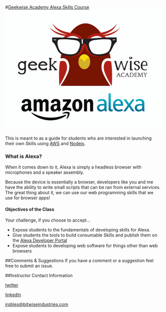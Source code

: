 #[Geekwise Academy Alexa Skills Course](https://sammyboy45467.github.io/geekwise-alexa-course/src/index.html#/)
![alt-text-1](src/assets/images/amazon_alexa.png "title-1")

This is meant to as a guide for students who are interested in launching their own Skills using [AWS](https://aws.amazon.com/) and [Nodejs](https://nodejs.org/en/).

### What is Alexa?

When it comes down to it, Alexa is simply a headless browser with microphones and a speaker assembly. 

Because the device is essentially a browser, developers like you and me have the ability to write small 
scripts that can be ran from external services. The great thing about it, we can use our web programming skills that we use for browser apps!

#### Objectives of the Class

Your challenge, if you choose to accept...

* Expose students to the fundamentals of developing skills for Alexa.
* Give students the tools to build consumable Skills and publish them on the [Alexa Developer Portal](https://developer.amazon.com/edw/home.html)
* Expose students to developing web software for things other than web browsers



##Comments & Suggestions
If you have a comment or a suggestion feel free to submit an issue.

##Instructor Contact Information

[twitter](https://twitter.com/sammyboy45467)


[linkedIn](https://www.linkedin.com/in/jeremy-robles-62268792)


[jrobles@bitwiseindustries.com](mailto:jrobles@bitwiseindustries.com)
